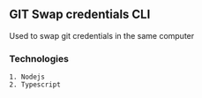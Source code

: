 ## GIT Swap credentials CLI

Used to swap git credentials in the same computer

### Technologies

    1. Nodejs
    2. Typescript
